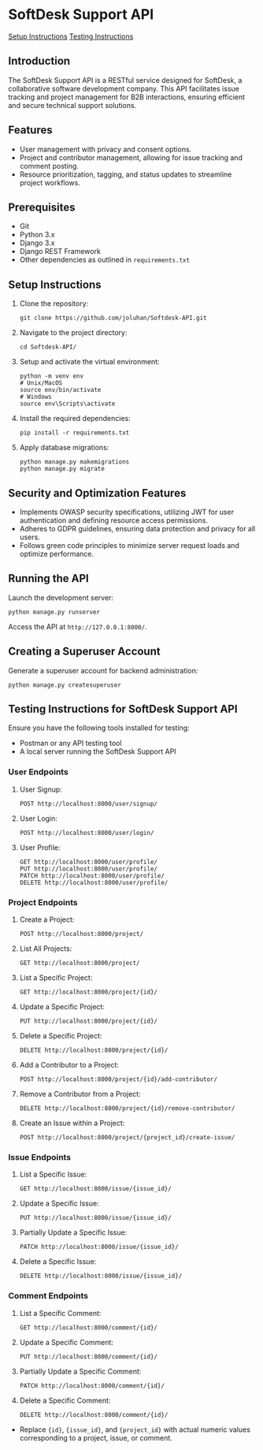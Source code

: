 # SoftDesk Support API

[Setup Instructions](#setup-instructions)
[Testing Instructions](#testing-instructions-for-softdesk-support-api)

## Introduction
The SoftDesk Support API is a RESTful service designed for SoftDesk, a collaborative software development company. This API facilitates issue tracking and project management for B2B interactions, ensuring efficient and secure technical support solutions.

## Features
- User management with privacy and consent options.
- Project and contributor management, allowing for issue tracking and comment posting.
- Resource prioritization, tagging, and status updates to streamline project workflows.

## Prerequisites
- Git
- Python 3.x
- Django 3.x
- Django REST Framework
- Other dependencies as outlined in `requirements.txt`

## Setup Instructions
1. Clone the repository:
   ```
   git clone https://github.com/joluhan/Softdesk-API.git
   ```
2. Navigate to the project directory:
   ```
   cd Softdesk-API/
   ```
3. Setup and activate the virtual environment:
   ```
   python -m venv env
   # Unix/MacOS
   source env/bin/activate
   # Windows
   source env\Scripts\activate
   ```
4. Install the required dependencies:
   ```
   pip install -r requirements.txt
   ```
5. Apply database migrations:
   ```
   python manage.py makemigrations
   python manage.py migrate
   ```

## Security and Optimization Features
- Implements OWASP security specifications, utilizing JWT for user authentication and defining resource access permissions.
- Adheres to GDPR guidelines, ensuring data protection and privacy for all users.
- Follows green code principles to minimize server request loads and optimize performance.

## Running the API
Launch the development server:
```
python manage.py runserver
```
Access the API at `http://127.0.0.1:8000/`.

## Creating a Superuser Account
Generate a superuser account for backend administration:
```
python manage.py createsuperuser
```

## Testing Instructions for SoftDesk Support API

Ensure you have the following tools installed for testing:

- Postman or any API testing tool
- A local server running the SoftDesk Support API

### User Endpoints

1. User Signup:
   ```http
   POST http://localhost:8000/user/signup/
   ```
2. User Login:
   ```http
   POST http://localhost:8000/user/login/
   ```
3. User Profile:
   ```http
   GET http://localhost:8000/user/profile/
   PUT http://localhost:8000/user/profile/
   PATCH http://localhost:8000/user/profile/
   DELETE http://localhost:8000/user/profile/
   ```

### Project Endpoints

1. Create a Project:
   ```http
   POST http://localhost:8000/project/
   ```
2. List All Projects:
   ```http
   GET http://localhost:8000/project/
   ```
3. List a Specific Project:
   ```http
   GET http://localhost:8000/project/{id}/
   ```
4. Update a Specific Project:
   ```http
   PUT http://localhost:8000/project/{id}/
   ```
5. Delete a Specific Project:
   ```http
   DELETE http://localhost:8000/project/{id}/
   ```
6. Add a Contributor to a Project:
   ```http
   POST http://localhost:8000/project/{id}/add-contributor/
   ```
7. Remove a Contributor from a Project:
   ```http
   DELETE http://localhost:8000/project/{id}/remove-contributor/
   ```
8. Create an Issue within a Project:
   ```http
   POST http://localhost:8000/project/{project_id}/create-issue/
   ```

### Issue Endpoints

1. List a Specific Issue:
   ```http
   GET http://localhost:8000/issue/{issue_id}/
   ```
2. Update a Specific Issue:
   ```http
   PUT http://localhost:8000/issue/{issue_id}/
   ```
3. Partially Update a Specific Issue:
   ```http
   PATCH http://localhost:8000/issue/{issue_id}/
   ```
4. Delete a Specific Issue:
   ```http
   DELETE http://localhost:8000/issue/{issue_id}/
   ```

### Comment Endpoints

1. List a Specific Comment:
   ```http
   GET http://localhost:8000/comment/{id}/
   ```
2. Update a Specific Comment:
   ```http
   PUT http://localhost:8000/comment/{id}/
   ```
3. Partially Update a Specific Comment:
   ```http
   PATCH http://localhost:8000/comment/{id}/
   ```
4. Delete a Specific Comment:
   ```http
   DELETE http://localhost:8000/comment/{id}/
   ```

- Replace `{id}`, `{issue_id}`, and `{project_id}` with actual numeric values corresponding to a project, issue, or comment.